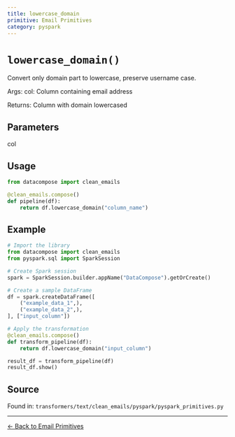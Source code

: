 ```yaml
---
title: lowercase_domain
primitive: Email Primitives
category: pyspark
---
```


# `lowercase_domain()`

Convert only domain part to lowercase, preserve username case.

Args:
    col: Column containing email address

Returns:
    Column with domain lowercased

## Parameters

col

## Usage

```python
from datacompose import clean_emails

@clean_emails.compose()
def pipeline(df):
    return df.lowercase_domain("column_name")
```

## Example

```python
# Import the library
from datacompose import clean_emails
from pyspark.sql import SparkSession

# Create Spark session
spark = SparkSession.builder.appName("DataCompose").getOrCreate()

# Create a sample DataFrame
df = spark.createDataFrame([
    ("example_data_1",),
    ("example_data_2",),
], ["input_column"])

# Apply the transformation
@clean_emails.compose()
def transform_pipeline(df):
    return df.lowercase_domain("input_column")

result_df = transform_pipeline(df)
result_df.show()
```

## Source

Found in: `transformers/text/clean_emails/pyspark/pyspark_primitives.py`

---
[← Back to Email Primitives](/primitives/emails)
